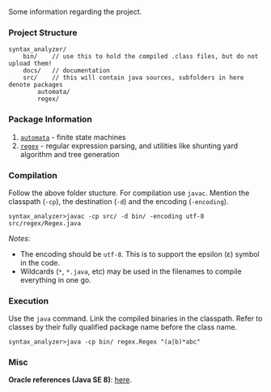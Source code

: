 Some information regarding the project.

### Project Structure 

```
syntax_analyzer/
    bin/    // use this to hold the compiled .class files, but do not upload them!
    docs/   // documentation
    src/    // this will contain java sources, subfolders in here denote packages
        automata/
        regex/
```

### Package Information

1. [`automata`](docs/automata.md) - finite state machines
2. [`regex`](docs/regex.md) - regular expression parsing, and utilities like shunting yard algorithm and tree generation

### Compilation

Follow the above folder stucture. For compilation use `javac`. Mention the classpath (`-cp`), the destination (`-d`) and the encoding (`-encoding`).

```
syntax_analyzer>javac -cp src/ -d bin/ -encoding utf-8 src/regex/Regex.java
```

*Notes*: 

- The encoding should be `utf-8`. This is to support the epsilon (ε) symbol in the code.
- Wildcards (`*`, `*.java`, etc) may be used in the filenames to compile everything in one go.

### Execution

Use the `java` command. Link the compiled binaries in the classpath. Refer to classes by their fully qualified package name before the class name.

```
syntax_analyzer>java -cp bin/ regex.Regex "(a|b)*abc"
```

### Misc

**Oracle references (Java SE 8)**: [here](https://docs.oracle.com/javase/8/docs/technotes/tools/#basic).
